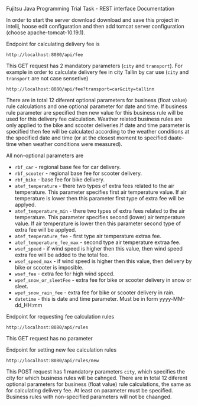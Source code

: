 Fujitsu Java Programming Trial Task - REST interface Documentation

In order to start the server download download and save this project in intelij,
hoose edit configuration and then add tomcat server configuration (choose apache-tomcat-10.19.1).

Endpoint for calculating delivery fee is

```
http://localhost:8080/api/fee
```

This GET request has 2 mandatory parameters (`city` and  `transport`). For example in order to calculate delivery fee in city Tallin by car use (`city` and  `transport` are not case sensetive)

 ```
 http://localhost:8080/api/fee?transport=car&city=tallinn
 ```

 There are in total 12 diferent optional parameters for business (float value) rule calculations and one optional parameter for date and time. If business rule
 parameter are specified then new value for this business rule will be used for this delivery fee calculation. Weather related business rules are only applied 
 to the bike and scooter deliveries.If date and time parameter is specified then fee will be calculated according to the weather conditions at the specified date
 and time (or at the closest moment to specified daate-time when weather conditions were measured). 

 All non-optional parameters are

 * `rbf_car` -  regional base fee for car delivery.
 * `rbf_scooter` - regional base fee for scooter delivery.
 * `rbf_bike` - base fee for bike delivery.
 * `atef_temperature` - there two types of extra fees related to the air temperature. This parameter specifies first air temperature value. If air
  temperature is lower then this parameter first type of extra fee will be applyed.
 * `atef_temperature_min` - there two types of extra fees related to the air temperature. This parameter specifies second (lower) air temperature value. If air
  temperature is lower then this parameter second type of extra fee will be applyed.
 * `atef_temperature_fee` - first type air temperature extraa fee.
 * `atef_temperature_fee_max` - second type air temperature extraa fee.
 * `wsef_speed` - if wind speed is higher then this value, then wind speed extra fee will be added to the total fee.
 * `wsef_speed_max` - if wind speed is higher then this value, then delivery by bike or scooter is imposible.
 * `wsef_fee` - extra fee for high wind speed.
 * `wpef_snow_or_sleetFee` - extra fee for bike or scooter delivery in snow or sleet.
 * `wpef_snow_rain_fee` - extra fee for bike or scooter delivery in rain.
 * `datetime` - this is date and time parameter. Must be in form yyyy-MM-dd_HH:mm

Endpoint for requesting fee calculation rules

```
http://localhost:8080/api/rules
```

This GET request has no parameter


Endpoint for setting new fee calculation rules

```
http://localhost:8080/api/rules/new
```

This POST request has 1 mandatory parameters `city`, which specifies the city for which business rules will be cahnged. There are in total 12 diferent optional parameters for business (float value) rule calculations, the same as for calculating delivery fee. At least on parameter must be specified. Business rules with non-specified parameters will not be chaanged.











